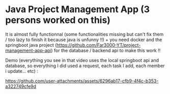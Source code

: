 # Java Project Management App (3 persons worked on this)

It is almost fully functionnal (some functionalities missing but can't fix them / too lazy to finish it because java is unfunny !!) + you need docker and the springboot java project (https://github.com/Far3000-YT/project-management-app-api) for the database / backend api to make this work !!

Demo (everything you see in that video uses the local springboot api and database, so everything I did used a request, each task I add, each member i update... etc) : 

https://github.com/user-attachments/assets/6296ab17-cfb9-4f4c-b353-a322749cfe9d
